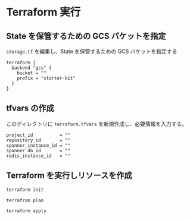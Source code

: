 # Terraform 実行
## State を保管するための GCS バケットを指定
`storage.tf` を編集し、State を保管するための GCS バケットを指定する
```
terraform {
  backend "gcs" {
    bucket = ""
    prefix = "starter-kit"
  }
}
```

## tfvars の作成
このディレクトリに `terraform.tfvars` を新規作成し、必要情報を入力する。
```
project_id          = ""
repository_id       = ""
spanner_instance_id = ""
spanner_db_id       = ""
redis_instance_id   = ""
```

## Terraform を実行しリソースを作成
```bash
terraform init

terrafrom plan

terraform apply
```